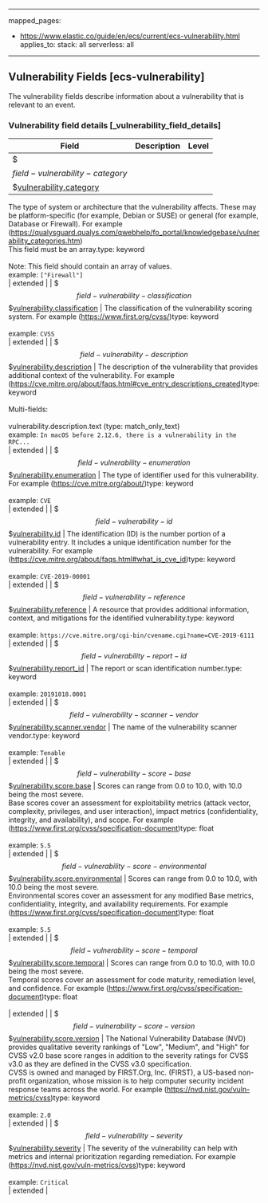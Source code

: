 <!-- This file is automatically generated. Don't edit it manually! -->

---
mapped_pages:
  - https://www.elastic.co/guide/en/ecs/current/ecs-vulnerability.html
applies_to:
  stack: all
  serverless: all
---

## Vulnerability Fields [ecs-vulnerability]

The vulnerability fields describe information about a vulnerability that is relevant to an event.

### Vulnerability field details [_vulnerability_field_details]

| Field  | Description | Level |
|---|---|---|
| $$$field-vulnerability-category$$$[vulnerability.category](#field-vulnerability-category) |
The type of system or architecture that the vulnerability affects. These may be platform-specific (for example, Debian or SUSE) or general (for example, Database or Firewall). For example (https://qualysguard.qualys.com/qwebhelp/fo_portal/knowledgebase/vulnerability_categories.htm)<br>This field must be an array.type: keyword<br><br>
Note: This field should contain an array of values.<br>
example: `["Firewall"]`<br>| extended |
| $$$field-vulnerability-classification$$$[vulnerability.classification](#field-vulnerability-classification) |
The classification of the vulnerability scoring system. For example (https://www.first.org/cvss/)type: keyword<br><br>
example: `CVSS`<br>| extended |
| $$$field-vulnerability-description$$$[vulnerability.description](#field-vulnerability-description) |
The description of the vulnerability that provides additional context of the vulnerability. For example (https://cve.mitre.org/about/faqs.html#cve_entry_descriptions_created)type: keyword<br><br>
Multi-fields:<br><br>
vulnerability.description.text (type: match_only_text)<br>
example: `In macOS before 2.12.6, there is a vulnerability in the RPC...`<br>| extended |
| $$$field-vulnerability-enumeration$$$[vulnerability.enumeration](#field-vulnerability-enumeration) |
The type of identifier used for this vulnerability. For example (https://cve.mitre.org/about/)type: keyword<br><br>
example: `CVE`<br>| extended |
| $$$field-vulnerability-id$$$[vulnerability.id](#field-vulnerability-id) |
The identification (ID) is the number portion of a vulnerability entry. It includes a unique identification number for the vulnerability. For example (https://cve.mitre.org/about/faqs.html#what_is_cve_id)type: keyword<br><br>
example: `CVE-2019-00001`<br>| extended |
| $$$field-vulnerability-reference$$$[vulnerability.reference](#field-vulnerability-reference) |
A resource that provides additional information, context, and mitigations for the identified vulnerability.type: keyword<br><br>
example: `https://cve.mitre.org/cgi-bin/cvename.cgi?name=CVE-2019-6111`<br>| extended |
| $$$field-vulnerability-report-id$$$[vulnerability.report_id](#field-vulnerability-report-id) |
The report or scan identification number.type: keyword<br><br>
example: `20191018.0001`<br>| extended |
| $$$field-vulnerability-scanner-vendor$$$[vulnerability.scanner.vendor](#field-vulnerability-scanner-vendor) |
The name of the vulnerability scanner vendor.type: keyword<br><br>
example: `Tenable`<br>| extended |
| $$$field-vulnerability-score-base$$$[vulnerability.score.base](#field-vulnerability-score-base) |
Scores can range from 0.0 to 10.0, with 10.0 being the most severe.<br>Base scores cover an assessment for exploitability metrics (attack vector, complexity, privileges, and user interaction), impact metrics (confidentiality, integrity, and availability), and scope. For example (https://www.first.org/cvss/specification-document)type: float<br><br>
example: `5.5`<br>| extended |
| $$$field-vulnerability-score-environmental$$$[vulnerability.score.environmental](#field-vulnerability-score-environmental) |
Scores can range from 0.0 to 10.0, with 10.0 being the most severe.<br>Environmental scores cover an assessment for any modified Base metrics, confidentiality, integrity, and availability requirements. For example (https://www.first.org/cvss/specification-document)type: float<br><br>
example: `5.5`<br>| extended |
| $$$field-vulnerability-score-temporal$$$[vulnerability.score.temporal](#field-vulnerability-score-temporal) |
Scores can range from 0.0 to 10.0, with 10.0 being the most severe.<br>Temporal scores cover an assessment for code maturity, remediation level, and confidence. For example (https://www.first.org/cvss/specification-document)type: float<br><br>
| extended |
| $$$field-vulnerability-score-version$$$[vulnerability.score.version](#field-vulnerability-score-version) |
The National Vulnerability Database (NVD) provides qualitative severity rankings of "Low", "Medium", and "High" for CVSS v2.0 base score ranges in addition to the severity ratings for CVSS v3.0 as they are defined in the CVSS v3.0 specification.<br>CVSS is owned and managed by FIRST.Org, Inc. (FIRST), a US-based non-profit organization, whose mission is to help computer security incident response teams across the world. For example (https://nvd.nist.gov/vuln-metrics/cvss)type: keyword<br><br>
example: `2.0`<br>| extended |
| $$$field-vulnerability-severity$$$[vulnerability.severity](#field-vulnerability-severity) |
The severity of the vulnerability can help with metrics and internal prioritization regarding remediation. For example (https://nvd.nist.gov/vuln-metrics/cvss)type: keyword<br><br>
example: `Critical`<br>| extended |


